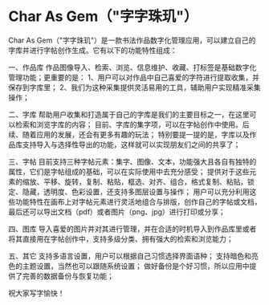 # Char As Gem（"字字珠玑"）

Char As Gem（"字字珠玑"）是一款书法作品数字化管理应用，可以建立自己的字库并进行字帖创作生成。它有以下的功能特性组成：

一、作品库
作品图像导入、检索、浏览、信息维护、收藏、打标签是基础数字化管理功能；更重要的是：
1、用户可以对作品中自己喜爱的字符进行提取收集，并保存到字库里；
2、我们为这种采集提供灵活易用的工具，辅助用户实现精准采集操作；

二、字库
帮助用户收集和打造属于自己的字库是我们的主要目标之一，在这里可以检索和浏览字库的内容；
目前、字库的集字项，可以在字帖创作中使用。后续、随着应用的发展，还会有更多有趣的玩法；
特别要提一提的是，字库以及作品库支持导入与选择性导出的功能，这样就可以实现朋友们之间的共享了；

三、字帖
目前支持三种字帖元素：集字、图像、文本，功能强大且各自有独特的属性，它们是字帖组成的基础，可以在实际使用中去充分感受；
提供对于这些元素的缩放、平移、旋转，复制、粘贴，框选、对齐、组合，格式复制、粘贴，锁定、隐藏，透明度、色彩设置，还支持多图层设置与操作；
用户可以充分利用这些功能特性在画布上对字帖元素进行灵活地组合与排版，创作自己的字帖或文档，最后还可以导出文档（pdf）或者图片（png、jpg）进行打印或分享；

四、图库
导入喜爱的图片并对其进行管理，并在合适的时机导入到作品库里或者将其直接用在字帖创作中，支持多级分类、拥有强大的检索和浏览能力；

五、其它
支持多语言设置，用户可以根据自己习惯选择界面语种；
支持暗色和亮色的主题设置，当然也可以跟随系统设置；
做好备份是个好习惯，所以应用中提供了完善的数据备份与恢复功能；

祝大家写字愉快！

